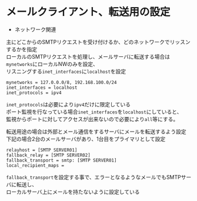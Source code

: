 # メールクライアント、転送用の設定

* ネットワーク関連  

主にどこからのSMTPリクエストを受け付けるか、どのネットワークでリッスンするかを指定  
ローカルのSMTPリクエストを処理し、メールサーバに転送する場合は`mynetworks`にローカルNWのみを設定、  
リスニングする`inet_interfaces`に`localhost`を設定   

```
mynetworks = 127.0.0.0/8, 192.168.100.0/24
inet_interfaces = localhost
inet_protocols = ipv4
```

`inet_protocols`は必要により`ipv4`だけに限定している  
ポート監視を行なっている場合`inet_interfaces`を`localhost`にしていると、  
監視からポートに対してアクセスが出来ないので必要により`all`等にする。  

転送用途の場合は外部とメール通信をするサーバにメールを転送するよう設定  
下記の場合2台のメールサーバがあり、1台目をプライマリとして設定  

```
relayhost = [SMTP SERVER01]
fallback_relay = [SMTP SERVER02]
fallback_transport = smtp: [SMTP SERVER01]
local_recipient_maps =
```

`fallback_transport`を設定する事で、エラーとなるようなメールでもSMTPサーバに転送し、  
ローカルサーバ上にメールを持たないように設定している  
